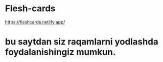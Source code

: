 # Flesh-cards
https://fleshcards.netlify.app/
# bu saytdan siz raqamlarni yodlashda foydalanishingiz mumkun.
